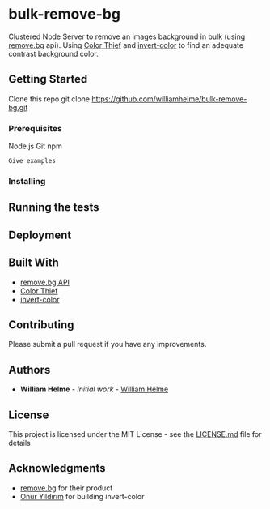 # bulk-remove-bg

Clustered Node Server to remove an images background in bulk (using [remove.bg](https://remove.bg/) api).
Using [Color Thief](https://github.com/lokesh/color-thief) and [invert-color](https://github.com/onury/invert-color) to find an adequate contrast background color.

## Getting Started

Clone this repo git clone https://github.com/williamhelme/bulk-remove-bg.git

### Prerequisites

Node.js
Git
npm

```
Give examples
```

### Installing

## Running the tests

## Deployment


## Built With

* [remove.bg API](https://remove.bg/api)
* [Color Thief](https://github.com/lokesh/color-thief)
* [invert-color](https://github.com/onury/invert-color)

## Contributing

Please submit a pull request if you have any improvements.

## Authors

* **William Helme** - *Initial work* - [William Helme](https://github.com/williamhelme)


## License

This project is licensed under the MIT License - see the [LICENSE.md](LICENSE.md) file for details

## Acknowledgments

* [remove.bg](https://remove.bg/) for their product
* [Onur Yıldırım](https://github.com/onury) for building invert-color
